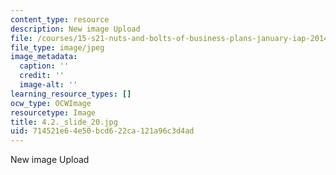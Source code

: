 ```yaml
---
content_type: resource
description: New image Upload
file: /courses/15-s21-nuts-and-bolts-of-business-plans-january-iap-2014/714521e64e50bcd622ca121a96c3d4ad_4.2._slide_20.jpg
file_type: image/jpeg
image_metadata:
  caption: ''
  credit: ''
  image-alt: ''
learning_resource_types: []
ocw_type: OCWImage
resourcetype: Image
title: 4.2._slide_20.jpg
uid: 714521e6-4e50-bcd6-22ca-121a96c3d4ad
---
```

New image Upload